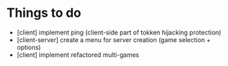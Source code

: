 # Things to do

* [client] implement ping (client-side part of tokken hijacking protection)
* [client-server] create a menu for server creation (game selection + options)
* [client] implement refactored multi-games
